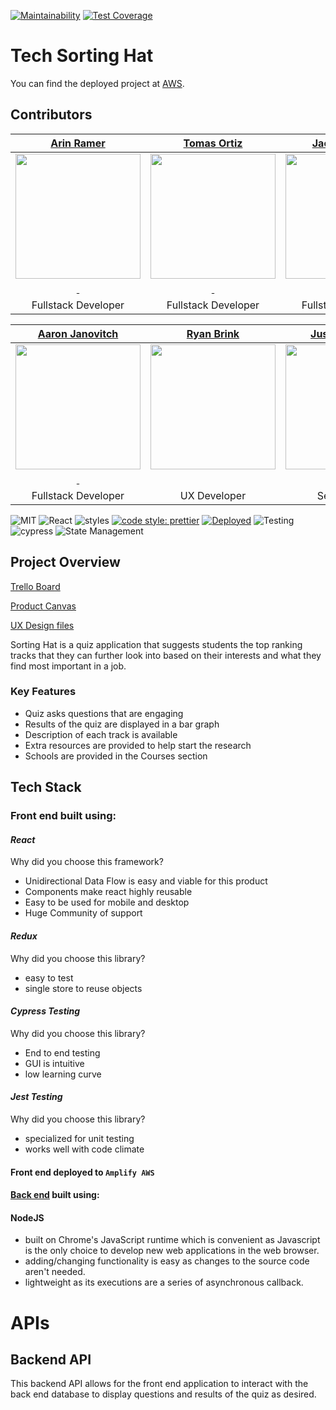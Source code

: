 [![Maintainability](https://api.codeclimate.com/v1/badges/03a48c51734ac05e4bd5/maintainability)](https://codeclimate.com/github/Lambda-School-Labs/sorting-hat-fe/maintainability) [![Test Coverage](https://api.codeclimate.com/v1/badges/03a48c51734ac05e4bd5/test_coverage)](https://codeclimate.com/github/Lambda-School-Labs/sorting-hat-fe/test_coverage)

# Tech Sorting Hat
You can find the deployed project at [AWS](https://master.d2560iuusixetb.amplifyapp.com/).

## Contributors

|                                       [Arin Ramer](https://github.com/arinramer)                                        |                                       [Tomas Ortiz](https://github.com/tomas395)                                        |                                       [Jacob Prudent](https://github.com/prudentj)                                        |                                       [Braden Bell](https://github.com/1sdc0d3r)
| :-----------------------------------------------------------------------------------------------------------: | :-----------------------------------------------------------------------------------------------------------: |  :-----------------------------------------------------------------------------------------------------------: | :-----------------------------------------------------------------------------------------------------------: |
|                      [<img src="https://avatars2.githubusercontent.com/u/1564596?s=460&u=4fa811f7f23e3ffdd69c56ef5d36cd450ecdfa73&v=4" width = "200" />](https://github.com/arinramer)                       |                      [<img src="https://avatars3.githubusercontent.com/u/19494774?s=400&u=bb8ca690433d78962e9910c2b1f6d1b789093bc2&v=4" width = "200" />](https://github.com/tomas395)                       |                      [<img src="https://avatars2.githubusercontent.com/u/24539400?s=400&u=a78d3c5e6bae1cfdfa75bcb16cd1d16ec9f828e2&v=4" width = "200" />](https://github.com/prudentj)                       |                      [<img src="https://avatars2.githubusercontent.com/u/54449993?s=400&u=290fbfd8d3c5a32d1949bc218ed3a463e31eecbd&v=4" width = "200" />](https://github.com/1sdc0d3r)                       |
|                 [<img src="https://github.com/favicon.ico" width="15"> ](https://github.com/arinramer)  [ <img src="https://static.licdn.com/sc/h/al2o9zrvru7aqj8e1x2rzsrca" width="15"> ](https://www.linkedin.com/in/arin-ramer/)         |            [<img src="https://github.com/favicon.ico" width="15"> ](https://github.com/tomas395) [ <img src="https://static.licdn.com/sc/h/al2o9zrvru7aqj8e1x2rzsrca" width="15"> ](https://www.linkedin.com/in/tomas-ortiz-15b7a5199)             |           [<img src="https://github.com/favicon.ico" width="15"> ](https://github.com/prudentj)[ <img src="https://static.licdn.com/sc/h/al2o9zrvru7aqj8e1x2rzsrca" width="15"> ](https://www.linkedin.com/in/jacob-prudent-a043a389/)            |          [<img src="https://github.com/favicon.ico" width="15"> ](https://github.com/1sdc0d3r) [ <img src="https://static.licdn.com/sc/h/al2o9zrvru7aqj8e1x2rzsrca" width="15"> ](https://www.linkedin.com/in/braden-bell-73b168165/)          |
Fullstack Developer | Fullstack Developer | Fullstack Developer | Fullstack Developer | 

|                                       [Aaron Janovitch](https://github.com/aaronjan98)                                        |                                       [Ryan Brink](https://github.com/tomas395)                                        |                                       [Justin Andrade](https://github.com/JustinAndrade?tab=overview&org=LambdaSchool)                                        |                                       [Monique Soto](https://github.com/moniquesoto)                                        |
| :-----------------------------------------------------------------------------------------------------------: | :-----------------------------------------------------------------------------------------------------------: | :-----------------------------------------------------------------------------------------------------------: | :-----------------------------------------------------------------------------------------------------------: |
|                      [<img src="https://avatars2.githubusercontent.com/u/57103146?s=460&u=3a1761190dbff9dc8256d1f7289ceafe6bcb80c8&v=4" width = "200" />](https://github.com/aaronjan98)                       |                      [<img src="https://ca.slack-edge.com/T4JUEB3ME-UPJAQJ0FQ-be747de83e85-72" width = "200" />](https://github.com/)                       |                      [<img src="https://avatars1.githubusercontent.com/u/42485697?s=460&u=8d68d3e9e409fe468f51e4ccc21e2c45701eb9f2&v=4" width = "200" />](https://github.com/JustinAndrade?tab=overview&org=LambdaSchool)                       |                      [<img src="https://avatars3.githubusercontent.com/u/51135965?s=460&u=f5504f6e7fdece6049d64bd2cfd1c5f592867a09&v=4" width = "200" />](https://github.com/MoniqueSoto)                       |
|                 [<img src="https://github.com/favicon.ico" width="15"> ](https://github.com/aaronjan98)   [ <img src="https://static.licdn.com/sc/h/al2o9zrvru7aqj8e1x2rzsrca" width="15"> ](https://www.linkedin.com/in/aaron-janovitch-82038b199/)              |            [ <img src="https://static.licdn.com/sc/h/al2o9zrvru7aqj8e1x2rzsrca" width="15"> ](https://www.linkedin.com/in/ryan-brink/)             |           [<img src="https://github.com/favicon.ico" width="15"> ](https://github.com/JustinAndrade?tab=overview&org=LambdaSchool) [ <img src="https://static.licdn.com/sc/h/al2o9zrvru7aqj8e1x2rzsrca" width="15"> ](https://www.linkedin.com/in/justin-andrade/)           |            [<img src="https://github.com/favicon.ico" width="15"> ](https://github.com/moniquesoto)   [ <img src="https://static.licdn.com/sc/h/al2o9zrvru7aqj8e1x2rzsrca" width="15"> ](https://www.linkedin.com/in/moniquesoto/)          |
Fullstack Developer | UX Developer | Section Lead | Team Lead |


![MIT](https://img.shields.io/packagist/l/doctrine/orm.svg)
![React](https://img.shields.io/badge/react-v16.7.0--alpha.2-blue.svg)
![styles](https://img.shields.io/badge/styles-Tailwind.css-red)
[![code style: prettier](https://img.shields.io/badge/code_style-prettier-ff69b4.svg?style=flat-square)](https://github.com/prettier/prettier)
[![Deployed](https://img.shields.io/badge/Deployed-AWS%20Amplify-black)](https://master.d2560iuusixetb.amplifyapp.com/)
![Testing](https://img.shields.io/badge/testing-jest-yellow)![cypress](https://img.shields.io/badge/-Cypress-orange)
![State Management](https://img.shields.io/badge/state%20management-Redux-blue)

## Project Overview

[Trello Board](https://trello.com/b/w9YZxYzm/sorting-hat)

[Product Canvas](https://www.notion.so/Sorting-Hat-c7c26dd376d74f418d4e0ec64f192a2a)

[UX Design files](https://www.figma.com/file/CozTJxp3mWu8Ez0L9HZ76j/Sorting-Hat%2C-Ryan?node-id=1462%3A158)

Sorting Hat is a quiz application that suggests students the top ranking tracks that they can further look into based on their interests and what they find most important in a job.

### Key Features

-    Quiz asks questions that are engaging
-    Results of the quiz are displayed in a bar graph
-    Description of each track is available
-    Extra resources are provided to help start the research
-    Schools are provided in the Courses section

## Tech Stack

### Front end built using:

#### _React_

Why did you choose this framework?

-    Unidirectional Data Flow is easy and viable for this product
-    Components make react highly reusable
-    Easy to be used for mobile and desktop
-    Huge Community of support

#### _Redux_

Why did you choose this library?

-    easy to test
-    single store to reuse objects

#### _Cypress Testing_

Why did you choose this library?

-    End to end testing
-    GUI is intuitive
-    low learning curve

#### _Jest Testing_

Why did you choose this library?

-    specialized for unit testing
-    works well with code climate

#### Front end deployed to `Amplify AWS`

#### [Back end](https://github.com/Lambda-School-Labs/sorting-hat-be) built using:

#### NodeJS

-    built on Chrome's JavaScript runtime which is convenient as Javascript is the only choice to develop new web applications in the web browser.
-    adding/changing functionality is easy as changes to the source code aren't needed.
-    lightweight as its executions are a series of asynchronous callback.

# APIs

## Backend API
 
This backend API allows for the front end application to interact with the back end database to display questions and results of the quiz as desired.

